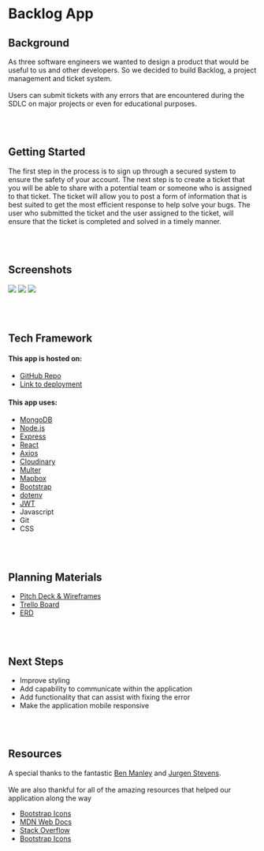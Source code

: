 # Backlog App

<h2>Background</h2>
As three software engineers we wanted to design a product that would be useful to us and other developers. So we decided to build Backlog, a project management and ticket system.
<br /><br />
Users can submit tickets with any errors that are encountered during the SDLC on major projects or even for educational purposes.


<br /><br />
<h2>Getting Started</h2>
The first step in the process is to sign up through a secured system to ensure the safety of your account. The next step is to create a ticket that you will be able to share with a potential team or someone who is assigned to that ticket. The ticket will allow you to post a form of information that is best suited to get the most efficient response to help solve your bugs. The user who submitted the ticket and the user assigned to the ticket, will ensure that the ticket is completed and solved in a timely manner.

<br /><br />
<h2>Screenshots</h2>
<img src="https://i.imgur.com/2jwmorV.png">
<img src="https://i.imgur.com/5pMGBVh.png">
<img src="https://i.imgur.com/c2R9RJ3.png">

<br /><br />
<h2>Tech Framework</h2>
<h4>This app is hosted on:</h4>
<ul>
  <li><a href="https://github.com/slavdefense/Backlog-MERN-Stack">GitHub Repo</a></li>
  <li><a href="https://backlog-bugtracker-app.herokuapp.com/">Link to deployment</a></li>
</ul>

<h4>This app uses:</h4>
<ul>
  <li><a href="https://www.mongodb.com/">MongoDB</a></li>
  <li><a href="https://nodejs.org/en/">Node.js</a></li>
  <li><a href="https://www.npmjs.com/package/express">Express</a></li>
  <li><a href="https://reactjs.org/">React</a></li>
  <li><a href="https://www.npmjs.com/package/axios">Axios</a></li>
  <li><a href="https://cloudinary.com/">Cloudinary</a></li>
  <li><a href="https://www.npmjs.com/package/multer">Multer</a></li>
  <li><a href="https://www.mapbox.com/">Mapbox</a></li>
  <li><a href="https://getbootstrap.com/">Bootstrap</a></li>
  <li><a href="https://www.npmjs.com/package/dotenv">dotenv</a></li>
  <li><a href="https://jwt.io/">JWT</a></li>
  <li>Javascript</li>
  <li>Git</li>
  <li>CSS</li>
</ul>

<br /><br />
<h2>Planning Materials</h2>
<ul>
  <li><a href="https://docs.google.com/presentation/d/115wHaLOGxVNdRF-eLLsjHdkSe9UjpHYIlhLqnUHfOnc/edit?usp=sharing">Pitch Deck & Wireframes</a></li>
  <li><a href="https://trello.com/b/AEN2BkPT/backlog">Trello Board</a></li>
  <li><a href="https://drive.google.com/file/d/1dXg5tcVyREsVgmg87mrd-PwkJSZe75uw/view?usp=sharing">ERD</a></li>
</ul>

<br /><br />
<h2>Next Steps</h2>
<ul>
  <li> Improve styling </li>
  <li> Add capability to communicate within the application </li>
  <li> Add functionality that can assist with fixing the error </li>
  <li> Make the application mobile responsive </li>
</ul>


<br /><br />
<h2>Resources</h2>
A special thanks to the fantastic <a href="https://github.com/ManliestBen">Ben Manley</a>
 and <a href="https://www.linkedin.com/in/jurgenstevens/">Jurgen Stevens</a>.
<br /><br />
We are also thankful for all of the amazing resources that helped our application along the way
<ul>
  <li><a href="https://icons.getbootstrap.com/">Bootstrap Icons</a></li>
  <li><a href="https://developer.mozilla.org/en-US/">MDN Web Docs</a></li>
  <li><a href="https://stackoverflow.com/">Stack Overflow</a></li>
  <li><a href="https://icons.getbootstrap.com/">Bootstrap Icons</a></li>
</ul>